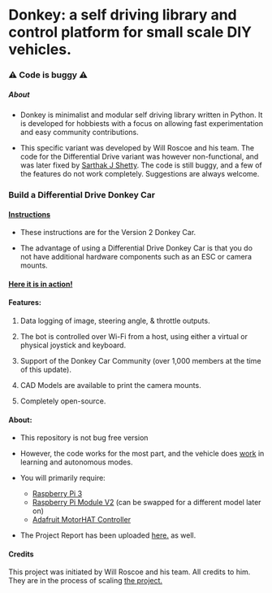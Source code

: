 # Donkey: a self driving library and control platform for small scale DIY vehicles. 

### :warning: Code is buggy :warning:

##### About

- Donkey is minimalist and modular self driving library written in Python. It is developed for hobbiests with a focus on allowing fast experimentation and easy community contributions.  

- This specific variant was developed by Will Roscoe and his team. The code for the Differential Drive variant was however non-functional, and was later fixed by [Sarthak J Shetty](https://www.github.com/SarthakJShetty). The code is still buggy, and a few of the features do not work completely. Suggestions are always welcome.

### Build a Differential Drive Donkey Car

#### [Instructions](https://docs.google.com/document/d/11IPqZcDcLTd2mtYaR5ONpDxFgL9Y1nMNTDvEarST8Wk/edit#)
- These instructions are for the Version 2 Donkey Car.

- The advantage of using a Differential Drive Donkey Car is that you do not have additional hardware components such as an ESC or camera mounts.

#### [Here it is in action!](https://youtu.be/0Sid7q3nsWY)

#### Features:
1. Data logging of image, steering angle, & throttle outputs. 

2. The bot is controlled over Wi-Fi from a host, using either a virtual or physical joystick and keyboard.

3. Support of the Donkey Car Community (over 1,000 members at the time of this update).

4. CAD Models are available to print the camera mounts.

5. Completely open-source.

#### About:
- This repository is not bug free version

- However, the code works for the most part, and the vehicle does [work](https://youtu.be/0Sid7q3nsWY) in learning and autonomous modes.

- You will primarily require:
	- [Raspberry Pi 3](https://goo.gl/W2Hrkb)
	- [Raspberry Pi Module V2](https://goo.gl/frghxB) (can be swapped for a different model later on)
	- [Adafruit MotorHAT Controller](https://goo.gl/ofLpUK)

- The Project Report has been uploaded [here.](https://github.com/SarthakJShetty/My-Donkey/blob/master/Project_Report/NITK_Summer_Report.pdf) as well. 

#### Credits
This project was initiated by Will Roscoe and his team. All credits to him. They are in the process of scaling [the project.](www.donkeycar.com)